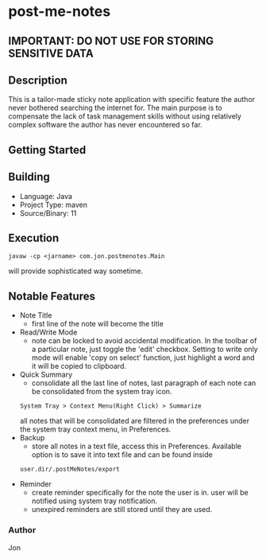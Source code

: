# post-me-notes
## IMPORTANT: DO NOT USE FOR STORING SENSITIVE DATA
## Description
 This is a tailor-made sticky note application with specific feature the author never bothered searching the internet for. The main purpose is to compensate the lack of task management skills without using relatively complex software the author has never encountered so far.
 
## Getting Started

## Building
* Language: Java
* Project Type: maven
* Source/Binary: 11
## Execution
```
javaw -cp <jarname> com.jon.postmenotes.Main
```
will provide sophisticated way sometime.
## Notable Features
* Note Title
    * first line of the note will become the title
* Read/Write Mode
    * note can be locked to avoid accidental modification. In the toolbar of a particular note, just toggle the 'edit' checkbox. Setting to write only mode will enable 'copy on select' function, just highlight a word and it will be copied to clipboard.
* Quick Summary
    * consolidate all the last line of notes, last paragraph of each note can be consolidated from the system tray icon. 
    ```
    System Tray > Context Menu(Right Click) > Summarize
    ```
    all notes that will be consolidated are filtered in the preferences under the system tray context menu, in Preferences.
* Backup
    * store all notes in a text file, access this in Preferences. Available option is to save it into text file and can be found inside
    ```
    user.dir/.postMeNotes/export
    ```
* Reminder
    * create reminder specifically for the note the user is in. user will be notified using system tray notification.
    * unexpired reminders are still stored until they are used.

### Author
Jon







